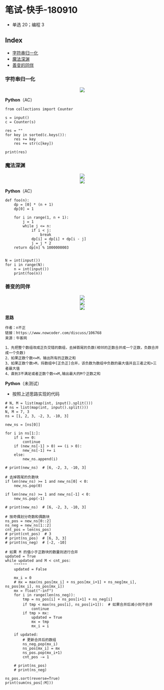 笔试-快手-180910
===
- 单选 20；编程 3


Index
---
<!-- TOC -->

- [字符串归一化](#字符串归一化)
- [魔法深渊](#魔法深渊)
- [善变的同伴](#善变的同伴)

<!-- /TOC -->


### 字符串归一化
<div align="center"><img src="../assets/TIM截图20180910193357.png" height="" /></div>

**Python**（AC）
```
from collections import Counter

s = input()
c = Counter(s)

res = ""
for key in sorted(c.keys()):
    res += key
    res += str(c[key])

print(res)
```

### 魔法深渊
<div align="center"><img src="../assets/TIM截图20180910193451.png" height="" /></div>
<div align="center"><img src="../assets/TIM截图20180910193521.png" height="" /></div>

**Python**（AC）
```
def foo(n):
    dp = [0] * (n + 1)
    dp[0] = 1

    for i in range(1, n + 1):
        j = 1
        while j <= n:
            if i < j:
                break
            dp[i] = dp[i] + dp[i - j]
            j = j * 2
    return dp[n] % 1000000003


N = int(input())
for i in range(N):
    n = int(input())
    print(foo(n))
```

### 善变的同伴
<div align="center"><img src="../assets/TIM截图20180910193636.png" height="" /></div>
<div align="center"><img src="../assets/TIM截图20180910193716.png" height="" /></div>
<div align="center"><img src="../assets/TIM截图20180910193739.png" height="" /></div>

**思路**
```
作者：n不正
链接：https://www.nowcoder.com/discuss/106768
来源：牛客网

1、先把整个数组改成正负交错的数组，去掉首尾的负数(相邻的正数合并成一个正数，负数合并成一个负数) 
2、如果正数个数<=M，输出所有的正数之和
3、如果正数个数>M，将数组中[正负正]合并，该负数为数组中负数的最大值并且三者之和>三者最大值
4、直到3不满足或者正数个数<=M,输出最大的M个正数之和 
```

**Python**（未测试）
- 按照上述思路实现的代码
```
# N, M = list(map(int, input().split()))
# ns = list(map(int, input().split()))
N, M = 7, 3
ns = [1, 2, 3, -2, 3, -10, 3]

new_ns = [ns[0]]

for i in ns[1:]:
    if i == 0:
        continue
    if (new_ns[-1] > 0) == (i > 0):
        new_ns[-1] += i
    else:
        new_ns.append(i)

# print(new_ns)  # [6, -2, 3, -10, 3]

# 去掉首尾的负数块
if len(new_ns) >= 1 and new_ns[0] < 0:
    new_ns.pop(0)

if len(new_ns) >= 1 and new_ns[-1] < 0:
    new_ns.pop(-1)

# print(new_ns)  # [6, -2, 3, -10, 3]

# 按奇偶划分奇数和偶数块
ns_pos = new_ns[0::2]
ns_neg = new_ns[1::2]
cnt_pos = len(ns_pos)
# print(cnt_pos)  # 3
# print(ns_pos)  # [6, 3, 3]
# print(ns_neg)  # [-2, -10]

# 如果 M 的值小于正数块的数量则进行合并
updated = True
while updated and M < cnt_pos:
    """"""
    updated = False

    mx_i = 0
    # mx = max(ns_pos[mx_i] + ns_pos[mx_i+1] + ns_neg[mx_i], ns_pos[mx_i], ns_pos[mx_i])
    mx = float("-inf")
    for i in range(len(ns_neg)):
        tmp = ns_pos[i] + ns_pos[i+1] + ns_neg[i]
        if tmp < max(ns_pos[i], ns_pos[i+1]):  # 如果合并后减小则不合并
            continue
        if tmp > mx:
            updated = True
            mx = tmp
            mx_i = i

    if updated:
        # 更新合并后的数组
        ns_neg.pop(mx_i)
        ns_pos[mx_i] = mx
        ns_pos.pop(mx_i+1)
        cnt_pos -= 1

    # print(ns_pos)
    # print(ns_neg)

ns_pos.sort(reverse=True)
print(sum(ns_pos[:M]))
```